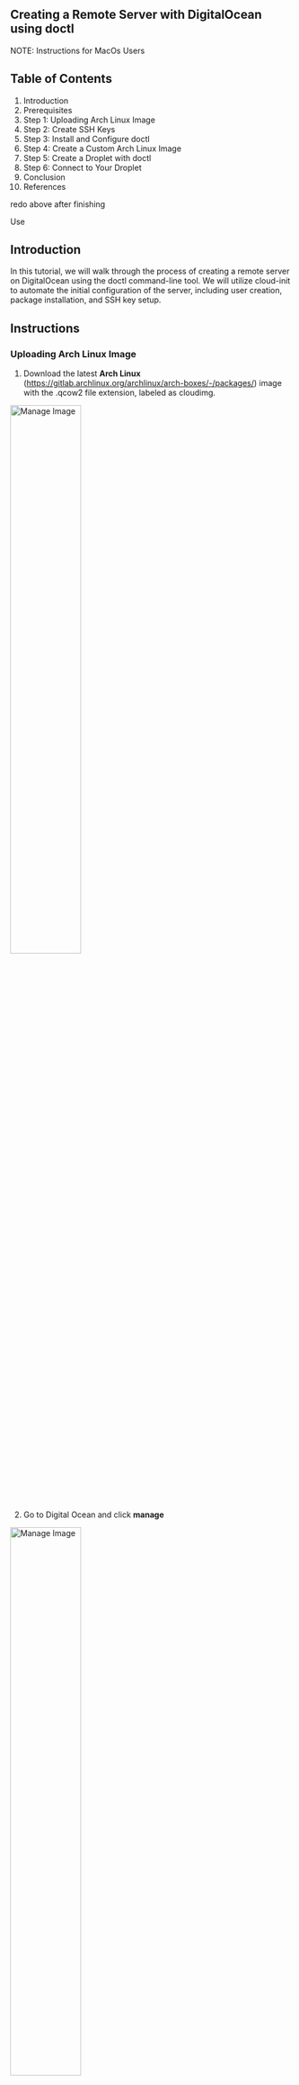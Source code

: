 ## Creating a Remote Server with DigitalOcean using doctl

NOTE: Instructions for MacOs Users

## Table of Contents

1. Introduction
2. Prerequisites
3. Step 1: Uploading Arch Linux Image
4. Step 2: Create SSH Keys
5. Step 3: Install and Configure doctl
6. Step 4: Create a Custom Arch Linux Image
7. Step 5: Create a Droplet with doctl
8. Step 6: Connect to Your Droplet
9. Conclusion
10. References

redo above after finishing

Use <br>

## Introduction

In this tutorial, we will walk through the process of creating a remote server on DigitalOcean using the doctl command-line tool. We will utilize cloud-init to automate the initial configuration of the server, including user creation, package installation, and SSH key setup.

## Instructions

### Uploading Arch Linux Image 
 

1. Download the latest **Arch Linux** (https://gitlab.archlinux.org/archlinux/arch-boxes/-/packages/) image with the .qcow2 file extension, labeled as cloudimg. 

<img src="pictures/arch.png" alt="Manage Image" style="width:50%;">

2. Go to Digital Ocean and click **manage**

<img src="pictures/manage.png" alt="Manage Image" style="width:50%;">

3. Click **Backups & Snapshots** on the dropdown menu

<img src="pictures/Untitled document (3).png" alt="Manage Image" style="width:50%;">

4. Click **Custom Images**

5. Click **Upload Images** and select Arch Linux Image and open the file

6. Click on **distribution** and select Arch Linux

<img src="pictures/Untitled document (4).png" alt="Manage Image" style="width:50%;">

7. Select your closest region

<img src="pictures/Screenshot 2024-09-25 at 10.36.18 PM.png" alt="Manage Image" style="width:50%;">

8. **Click** Upload Image

### Creating SSH Keys

SSH keys allow you to securley connect to your Droplet, and they are safer than passwords since the private key remains on your computer.

1. Open your Terminal or Command Prompt

2. Type ```cd``` to see your current directory

3. Type ```mkdir .ssh``` and ```cd``` into .ssh

(image)

4. Type ```ssh-keygen -t ed25519 -f ~/.ssh/do-key -C "your email address"``` and **enter** to generate a new SSH key pair

NOTE: Change "your email address" to your email of choice and you can change key name, for example hello-key

5. Press **enter** and type a passphrase or press **enter** for no passphrase

6. Type cd .ssh then use ls to confirm your authorized keys

(image)

### Installing DOCTL 

1. Open your Terminal or Command Prompt

2. Install Homebrew on your MacOs by copying the following command

``` /bin/bash -c "$(curl -fsSL https://raw.githubusercontent.com/Homebrew/install/HEAD/install.sh)"
```

3. Once installed, Type and run the following **command**

```
brew install doctl
``` 

(image)

4.Type ```doctl version``` once installed to verify the installation

![Upload Image](./Pictures/Select%20your%20closes%20region%20and%20Click%20Upload%20Image.jpg)


### Adding public key to your DigitalOcean Account using doctl

1. Copy and paste the following commands to add SSH key to DigitalOcean 

```
doctl compute ssh-key create "My SSH Key" --public-key "$(cat ~/.ssh/do-key.pub)"

``` 
2. Press Enter 

(image)

NOTE: Replace "do-key" with the name of your SSH key and "My SSH Key" with your preferred name

3. Go to DigitalOcean and **click** settings. 

(image)

3. Click security and see if your key is uplodaed

(image)

### Creating an API Token

1. Click API on the left hand side of the Menu on DigitalOcean

(image)

2. Click **Generate New Token**

3. Type a **Token Name**, and give it **full access** then click **Generate Token**

(image)

4. Copy and Paste the **token** in a secure storage, file or server. 

NOTE: A **Generated Token** is only shown once.

### Using The API Token to Grant access to doctl

1. Open terminal or command prompt

2. Type the following command 

```doctl auth init --context NAME```

NOTE: Change **NAME** to something appropiate

3. Copy and Paste your generated token into the terminal

(image)

4. Press Enter and wait for a green checkmark.

Example Validating token... ✔

(image)

5. Run ```doctl account get``` to validate that doctl is working successfully

(image)

### Configuration of The Cloud Init File 

**install neovim** 

``` brew install neovim
```

1. Type the following command to create a file

```nvim cloud-config.yaml```

2. Copy and Paste the following content into the **file**, then pres i for "insert mode"
#
#cloud-config
users:
  - name: example-user
    shell: /bin/bash
    sudo: ['ALL=(ALL) NOPASSWD:ALL']
    ssh_authorized_keys:
      - <your public SSH Key>
disable_root: true
packages:
  - nginx
runcmd:
  - 'export PUBLIC_IPV4=$(curl -s http://169.254.169.254/metadata/v1/interfaces/public/0/ipv4/address)'
  - 'echo Droplet: $(hostname), IP Address: $PUBLIC_IPV4 > /var/www/html/index.html'

3. Change name to your name

4. Change gh:<your public SSH Key> with your SSH Key

NOTE: Remove <>

(image)

5. Press esc to exit Insert Mode and type :wq to save and exit nvim

(image)

go to home and see if the yaml file is made

### Deployment of Droplet with Cloud-init

1. Open Terminal 

2. Type or Copy the following command, then locate your key ID

``` doctl compute ssh-key list ```

3. Copy and Paste the following into the terminal

4. Use the command below to check list of image

```doctl compute image list-user```

5. Run the followig command to create your droplet

``` 
doctl compute droplet create --image 165064169 --size s-1vcpu-1gb --region sfo3 --ssh-keys < git-user > --user-data-file < path-to-your-cloud-init-file > --wait first-droplet 
 
```
NOTE: Change < git-user > with your ID number from step 2

Replace  < path-to-your-cloud-init-file > to the path of your cloud-config.yaml file

(image)

6. Press Enter 

NOTE: This command may take a minute

(image)

7. Type the following command to verify if it worked

``` doctl compute droplet list ```

then copy the following command to connect to your droplet

``` ssh -i < /path/to/private-key > username@your-droplet-ip ```

fix problem above, fixed


NOTE: if ``` [Example@first-droplet ~]$ ``` appears you have successfully connected to your droplet







add public key to digitalocean using doctl


use doctl to add arch linux file to digital ocean














